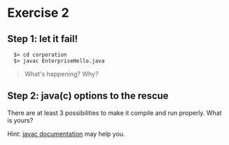 # Exercise 2

## Step 1: let it fail!

```shell
  $> cd corporation
  $> javac EnterpriseHello.java
```

> What's happening? Why?

## Step 2: java(c) options to the rescue

There are at least 3 possibilities to make it compile and run properly.
What is yours?

Hint: [javac documentation](http://docs.oracle.com/javase/7/docs/technotes/tools/windows/javac.html) may help you.
